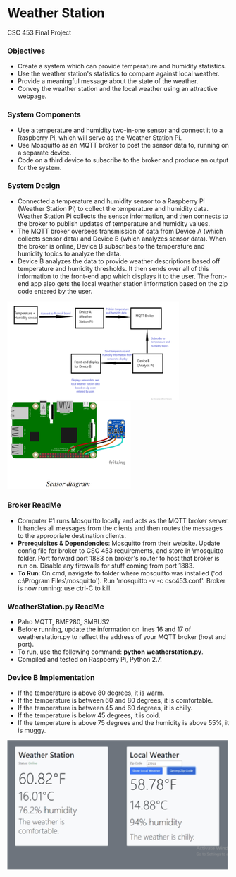# Weather Station
CSC 453 Final Project
### Objectives
* Create a system which can provide temperature and humidity statistics.
* Use the weather station's statistics to compare against local weather.
* Provide a meaningful message about the state of the weather.
* Convey the weather station and the local weather using an attractive webpage.
### System Components
* Use a temperature and humidity two-in-one sensor and connect it to a Raspberry Pi, which will serve as the Weather Station Pi.
* Use Mosquitto as an MQTT broker to post the sensor data to, running on a separate device.
* Code on a third device to subscribe to the broker and produce an output for the system.
### System Design
* Connected a temperature and humidity sensor to a Raspberry Pi (Weather Station Pi) to collect the temperature and humidity data. Weather Station Pi collects the sensor information, and then connects to the broker to publish updates of temperature and humidity values.
* The MQTT broker oversees transmission of data from Device A (which collects sensor data) and Device B (which analyzes sensor data). When the broker is online, Device B subscribes to the temperature and humidity topics to analyze the data.
* Device B analyzes the data to provide weather descriptions based off temperature and humidity thresholds. It then sends over all of this information to the front-end app which displays it to the user. The front-end app also gets the local weather station information based on the zip code entered by the user.
<p float="left">
  <img src="https://github.com/soumyargade/weatherStation/blob/main/images/systemdesign.png" width="390">
  <img src="https://github.com/soumyargade/weatherStation/blob/main/images/sensordiagram.png" width="280">
</p>

### Broker ReadMe
* Computer #1 runs Mosquitto locally and acts as the MQTT broker server. It handles all messages from the clients and then routes the messages to the appropriate destination clients.
* **Prerequisites & Dependencies**: Mosquitto from their website. Update config file for broker to CSC 453 requirements, and store in \mosquitto folder. Port forward port 1883 on broker's router to host that broker is run on. Disable any firewalls for stuff coming from port 1883.
* **To Run**: On cmd, navigate to folder where mosquitto was installed ('cd c:\Program Files\mosquitto'). Run 'mosquitto -v -c csc453.conf'. Broker is now running: use ctrl-C to kill.
### WeatherStation.py ReadMe
* Paho MQTT, BME280, SMBUS2
* Before running, update the information on lines 16 and 17 of weatherstation.py to reflect the address of your MQTT broker (host and port).
* To run, use the following command: **python weatherstation.py**.
* Compiled and tested on Raspberry Pi, Python 2.7.
### Device B Implementation
* If the temperature is above 80 degrees, it is warm.
* If the temperature is between 60 and 80 degrees, it is comfortable.
* If the temperature is between 45 and 60 degrees, it is chilly.
* If the temperature is below 45 degrees, it is cold.
* If the temperature is above 75 degrees and the humidity is above 55%, it is muggy.
<img src="https://github.com/soumyargade/weatherStation/blob/main/images/webpage.png" width="500">
